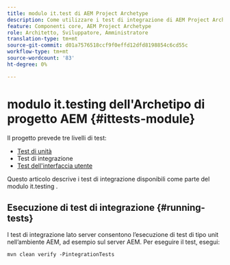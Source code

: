 ```yaml
---
title: modulo it.test di AEM Project Archetype
description: Come utilizzare i test di integrazione di AEM Project Archetype
feature: Componenti core, AEM Project Archetype
role: Architetto, Sviluppatore, Amministratore
translation-type: tm+mt
source-git-commit: d01a7576518ccf9f0effd12dfd8198854c6cd55c
workflow-type: tm+mt
source-wordcount: '83'
ht-degree: 0%

---
```



# modulo it.testing dell&#39;Archetipo di progetto AEM {#ittests-module}

Il progetto prevede tre livelli di test:

* [Test di unità](core.md#unit-tests)
* Test di integrazione
* [Test dell&#39;interfaccia utente](uitests.md)

Questo articolo descrive i test di integrazione disponibili come parte del modulo it.testing .

## Esecuzione di test di integrazione {#running-tests}

I test di integrazione lato server consentono l’esecuzione di test di tipo unit nell’ambiente AEM, ad esempio sul server AEM. Per eseguire il test, esegui:

```
mvn clean verify -PintegrationTests
```

